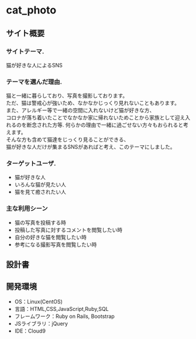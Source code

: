 # cat_photo

## サイト概要
### サイトテーマ. 
猫が好きな人によるSNS

### テーマを選んだ理由. 
猫と一緒に暮らしており、写真を撮影しております。  
ただ、猫は警戒心が強いため、なかなかじっくり見れないこともあります。  
また、アレルギー等で一緒の空間に入れないけど猫が好きな方、  
コロナが落ち着いたことでなかなか家に帰れないためことから家族として迎え入れるのを断念された方等. 
何らかの理由で一緒に過ごせない方々もおられると考えます。  
そんな方も含めて猫達をじっくり見ることができる、  
猫が好きな人だけが集まるSNSがあればと考え、このテーマにしました。  


### ターゲットユーザ. 
* 猫が好きな人
* いろんな猫が見たい人
* 猫を見て癒されたい人

### 主な利用シーン
* 猫の写真を投稿する時
* 投稿した写真に対するコメントを閲覧したい時
* 自分の好きな猫を閲覧したい時
* 参考になる撮影写真を閲覧したい時




## 設計書


## 開発環境
- OS：Linux(CentOS)
- 言語：HTML,CSS,JavaScript,Ruby,SQL
- フレームワーク：Ruby on Rails, Bootstrap
- JSライブラリ：jQuery
- IDE：Cloud9
